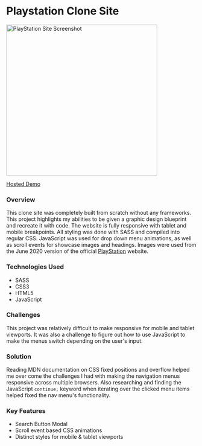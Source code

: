 # Playstation Clone Site

<img src="https://www.prostacks.io/imgs/psclonescreenshot.png" alt="PlayStation Site Screenshot" width="400">

[Hosted Demo](https://www.prostacks.io/playstation.html)

### Overview

This clone site was completely built from scratch without any frameworks. This project highlights my abilities to be given a graphic design blueprint and recreate it with code. The website is fully responsive with tablet and mobile breakpoints. All styling was done with SASS and compiled into regular CSS. JavaScript was used for drop down menu animations, as well as scroll events for showcase images and headings. Images were used from the June 2020 version of the official [PlayStation](https://playstation.com) website.

### Technologies Used

- SASS
- CSS3
- HTML5
- JavaScript

### Challenges

This project was relatively difficult to make responsive for mobile and tablet viewports. It was also a challenge to figure out how to use JavaScript to make the menus switch depending on the user's input.

### Solution

Reading MDN documentation on CSS fixed positions and overflow helped me over come the challenges I had with making the navigation menus responsive across multiple browsers. Also researching and finding the JavaScript `continue;` keyword when iterating over the clicked menu items helped fixed the nav menu's functionality.

### Key Features

- Search Button Modal
- Scroll event based CSS animations
- Distinct styles for mobile & tablet viewports
